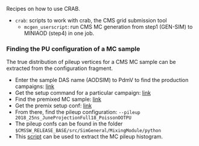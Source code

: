 Recipes on how to use CRAB.

- `crab`: scripts to work with crab, the CMS grid submission tool
  - `mcgen_userscript`: run CMS MC generation from step1 (GEN-SIM) to MINIAOD (step4) in one job.


### Finding the PU configuration of a MC sample
The true distribution of pileup vertices for a CMS MC sample can be extracted from the configuration fragment. 

  - Enter the sample DAS name (AODSIM) to PdmV to find the production campaigns: [link](https://cms-pdmv.cern.ch/mcm/requests?produce=%2FVBFHToMuMu_M-125_TuneCP5_PSweights_13TeV_powheg_pythia8%2F*%2FAODSIM&page=0&shown=127)
  - Get the setup command for a particular campaign: [link](https://cms-pdmv.cern.ch/mcm/public/restapi/requests/get_setup/HIG-RunIIFall17DRPremix-04026)
  - Find the premixed MC sample: [link](https://cms-pdmv.cern.ch/mcm/requests?produce=%2FNeutrino_E-10_gun%2FRunIISummer17PrePremix-PUAutumn18_102X_upgrade2018_realistic_v15-v1%2FGEN-SIM-DIGI-RAW&page=0&shown=127)
  - Get the premix setup conf: [link](https://cms-pdmv.cern.ch/mcm/public/restapi/requests/get_setup/PPD-RunIISummer17PrePremix-00010)
  - From there, find the pileup configuration: `--pileup 2018_25ns_JuneProjectionFull18_PoissonOOTPU`
  - The pileup confs can be found in the folder `$CMSSW_RELEASE_BASE/src/SimGeneral/MixingModule/python`
  - This [script](https://github.com/UHH2/UHH2/blob/master/scripts/makeMCPileupHist.py) can be used to extract the MC pileup histogram.

